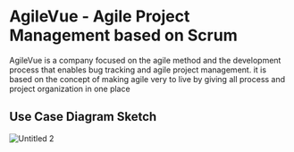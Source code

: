
# AgileVue - Agile Project Management based on Scrum

AgileVue is a company focused on the agile method and the development process that enables bug tracking and agile project management. it is based on the concept of making agile very to live by giving all process and project organization in one place

## Use Case  Diagram  Sketch
![Untitled 2](https://user-images.githubusercontent.com/86893073/216580161-b275801b-2a34-42f8-bce1-62b690949733.jpg)
